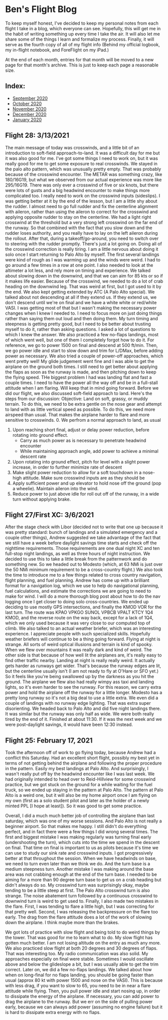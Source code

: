 # Ben's Flight Blog

To keep myself honest, I've decided to keep my personal notes from each flight I take in a blog, which everyone can see. Hopefully, this will get me in the habit of writing something up every time I take the air. It will also let me share some of the things I learn and formalize my process. Finally, it will serve as the fourth copy of all of my flight info (Behind my official logbook, my in-flight notebook, and ForeFlight on my iPad.)

At the end of each month, entries for that month will be moved to a new page for that month's archive. This is just to keep each page a reasonable size.

## Index:

- [September 2020](sept-20.html)
- [October 2020](oct-20.html)
- [November 2020](nov-20.html)
- [December 2020](dec-20.html)
- [January 2020](jan-20.html)

## Flight 28: 3/13/2021
The main message of today was crosswinds, and a little bit of an introduction to soft-field approach-to-land. It was a difficult day for me but it was also good for me. I've got some things I need to work on, but it was really good for me to get some exposure to real crosswinds. We stayed in the palo alto pattern, which was unusually pretty empty. That was probably because of the crosswind encounter. The METAR was something crazy, like 180/16G19, but what we observed from our actual experience was more like 295/16G19. There was only ever a crosswind of five or six knots, but there were lots of gusts and a big headwind encounter to make things more complicated too.
I really need to work on the crosswind inputs (sideslips). I was getting better at it by the end of the lesson, but I am a little shy about the rudder. I almost need to go full rudder and fix the centerline alignment with aileron, rather than using the aileron to correct for the crosswind and applying opposite rudder to stay on the centerline. We had a light right crosswind at the threshold but a very strong left crosswind on the far end of the runway. So that combined with the fact that you slow down and the rudder loses authority, and you really have to lay on the left aileron during the rollout. After that, during a takeoff/go-around, you need to switch over to steering with the rudder promptly. There's just a lot going on. Doing all of the crosswind correction is really tiring. I am a little nervous about doing it solo once I start returning to Palo Alto by myself. The first several landings were kind of rough as I was warming up and the winds were weird. I had to go around a few times in a row at one point. I also needed to look at the altimeter a lot less, and rely more on timing and experience.  We talked about slowing down in the downwind, and that we can aim for 85 kts or so if it makes life easier. Because of the crosswind, we needed to do a lot of crab heading on the downwind leg. That was weird at first, but I got used to it by the end. We also kept getting extended by ATC (A Palo Alto special). We talked about not descending at all if they extend us. If they extend us, we don't descend until we're on final and we have a white white or red/white VASI. I was getting most of that but I wasn't making the necessary power changes when I knew I needed to. I need to focus more on just doing things rather than saying them out loud and then doing them. My turn timing and steepness is getting pretty good, but I need to be better about trusting myself to do it, rather than asking questions. I asked a lot of questions to which I knew the answer. We also practiced a few no-flaps landings, most of which went well, but one of them I completely forgot how to do it. For reference, we go to power 1500 on final and descend at 500 ft/min. Then, we go power idle and start to slow down and trim for L/DMax, before adding power as necessary. We also tried a couple of power-off approaches, which went pretty well! My glide judgement went fine and I was able to get the airplane on the ground both times. I still need to get better about applying the flaps as soon as the runway is made, and then pitching down to keep the flying speed. THe biggest problem I had was landing flat and fast a couple times. I need to have the power all the way off and be in a full-stall attitude when I am flaring. Will keep that in mind going forward.
Before we did our flight, we also discussed soft-field approach to land. Here's the steps from our discussion:
Objective: Land on soft, grassy, or muddy terrain. To do this, we need to be extra gentle on the nose gear and attempt to land with as little vertical speed as possible. To do this, we need more airspeed than usual. That makes the airplane harder to flare and more sensitive to crosswinds.
0. We perfrom a normal approach to land, as usual
1. Upon reaching short final, adjust or delay power reduction, before rotating into ground effect.
	- Carry as much power as is necessary to penetrate headwind encounter
	- While maintaining approach angle, add power to achieve a minimal descent rate
2. Upon rotating into ground effect, pitch for level with a slight power increase, in order to further minimize rate of descent
3. Make slight power reduction to allow for a soft touchdown in a nose-high attitude. Make sure crosswind inputs are as they should be
4. Apply sufficient power and up elevator to hold nose off the ground (pop a wheelie). Maintain aileron into the wind.
5. Reduce power to just above idle for roll out off of the runway, in a wide turn without applying brake.


## Flight 27/First XC: 3/6/2021
After the stage check with Libor (decided not to write that one up because it was pretty standard: bunch of landings and a simulated emergency and a couple other things), Andrew suggested we take advantage of the fact that we still have a week before daylight savings time starts and check off the nighttime requirements. Those requirements are one dual night XC and ten full-stop night landings, as well as three hours of night instruction. We decided to use this to take a little break from the patternwork and do something new. So we headed out to Modesto (which, at 63 NMi is just over the 50 NMi minimum requirement to be a cross-country flight.) We also took the time to introduce me to a few things related to cross country navigation, flight planning, and fuel planning. Andrew has come up with a brilliant format for a navigation log, which we use to help do navigational planning, fuel calculations, and estimate the corrections we are going to need to make for wind. I will do a more thorough blog post about how to do the nav logging once I get closer to doing solo cross-countries. We ended up deciding to use mostly GPS intersections, and finally the KMOD VOR for the last turn. The route was KPAO VPKGO SUNOL VPBCB VPALT KTCY 1Q4 KMOD, and the reverse route on the way back, except for a lack of 1Q4, which we only used because it was very close to our computed top of climb. We also talked to an actual weather briefer, which was an interesting experience. I appreciate people with such specialized skills. Hopefully weather briefers will continue to be a thing going forward.
Flying at night is strange. All sorts of weird optical illusions and terrain is kind of spooky. When we flew over mountains it was really dark and kind of weird. The other side is that because of how well lit the airplanes are, it's really easy to find other traffic nearby. Landing at night is really really weird. It actually gets harder as runways get wider. That's because the runway edges are lit, but the centerline usually isn't (I am not ready to fly at O'Hare or SFO yet.) So it feels like you're being swallowed up by the darkness as you hit the ground. The airplane we flew also had really wimpy ass taxi and landing lights, so it's even harder to see the runway. For this reason, we carry extra power and hold the airplane off the runway for a little longer. Modesto has a pretty long runway so it's not a big deal to use a little extra. We even did a couple of landings with no runway edge lighting. That was extra super disorienting. We headed back to Palo Alto and did five night landings there. It was similar but the runway was only half as wide. We were both really tired by the end of it. Finished at about 11:30. If it was the next week and we were post-daylight savings, it would have been 12:30 instead.

## Flight 25: February 17, 2021
Took the afternoon off of work to go flying today, because Andrew had a conflict this Saturday. Had an excellent short flight, possibly my best yet in terms of not getting behind the airplane and following the proper procedure in the pattern. Easily my best landings at Palo Alto. And surprisingly, I wasn't really put off by the headwind encounter like I was last week. We had originally intended to head over to Reid-Hillview for some crosswind practice, but we got stuck on the ground for a while waiting for the fuel truck, so we ended up staying in the pattern at Palo Alto. The pattern at Palo Alto is a weird one, but it will also be my home airport once I am flying on my own (first as a solo student pilot and later as the holder of a newly minted PPL [I hope at least]). So it was good to get some practice. 

Overall, I did a much much better job of controlling the airplane than last saturday, which was one of my worse sessions. And Palo Alto is not really a beginner airport. So that makes me happy. I still didn't do everything perfect, and in fact there were a few things I did wrong several times. The first and biggest mistake I was making regularly was turning final early (undershooting the turn), which cuts into the time we spend in the descent on final. That time on final is important to us as pilots because it's time we can use to study our sink rate and crosswind inputs. I got progressively better at that throughout the session. When we have headwinds on base, we need to turn even later than we think we do. And the turn base is a medium steepness turn. Another mistake I was making around the base area was not crabbing enough at the end of the turn base. I needed to be aiming for a more than 90 degree turn base to get us on a crab heading but didn't always do so. My crosswind turn was surprisingly okay, maybe tending to be a little steep at first. The Palo Alto crosswind turn is also strange. The noise abatement turn followed by a continuous crosswind to downwind turn is weird to get used to. Finally, I also made two mistakes in the flare. First, I was tending to flare a little high, but I was correcting for that pretty well. Second, I was releasing the backpressure on the flare too early. The drag from the flare attitude does a lot of the work of slowing down the airplane. I think maybe more than the brakes.


We got lots of practice with slow flight and being told to do weird things by the tower. That was good for me to learn what to do. My slow flight has gotten much better. I am not losing altitude on the entry as much any more. We also practiced slow flight at both 20 degrees and 30 degrees of flaps. That was interesting too. My radio communication was also solid. My approaches especially on final were stable. Sometimes I would oscillate above and below the glideslope a bit, but I was usually able to get the trim correct. Later on, we did a few no-flaps landings. We talked about how when on long-final for no flaps landing, you should be going faster than usual (approx 80 kt with power 1500 and nose on the VASI). This is because with less drag, if you want to slow to 65, you need to be in near a flare attitude while flying. Then, you pull power idle and start nosing up, in order to dissipate the energy of the airplane. If necessary, you can add power to drag the airplane to the runway. But we err on the side of pulling power early, because we can always add power (assuming no engine failure) but it is hard to dissipate extra energy with no flaps. 
